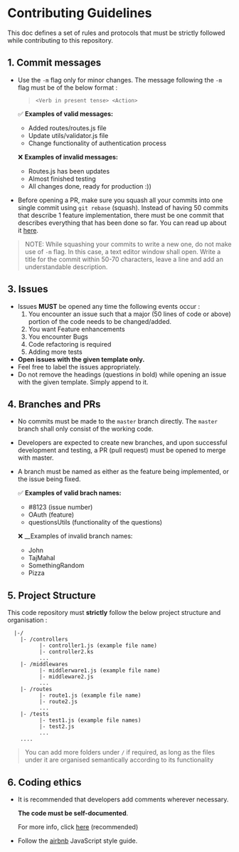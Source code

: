 # Contributing Guidelines
This doc defines a set of rules and protocols that must be strictly followed while contributing to this repository.

## 1. Commit messages

* Use the `-m` flag only for minor changes. The message following the `-m` flag must be of the below format : 
  > `<Verb in present tense> <Action>`
  
  :white_check_mark: __Examples of valid messages:__
  * Added routes/routes.js file 
  * Update utils/validator.js file
  * Change functionality of authentication process
  
  :x: __Examples of invalid messages:__
  * Routes.js has been updates
  * Almost finished testing
  * All changes done, ready for production :))
  
* Before opening a PR, make sure you squash all your commits into one single commit using `git rebase` (squash). Instead of having 50 commits that describe 1 feature implementation, there must be one commit that describes everything that has been done so far. You can read up about it [here](https://www.internalpointers.com/post/squash-commits-into-one-git).
> NOTE: While squashing your commits to write a new one, do not make use of `-m` flag. In this case, a text editor window shall open. Write a title for the commit within 50-70 characters, leave a line and add an understandable description.

## 3. Issues

* Issues __MUST__ be opened any time the following events occur : 
  1. You encounter an issue such that a major (50 lines of code or above) portion of the code needs to be changed/added.
  2. You want Feature enhancements
  3. You encounter Bugs
  4. Code refactoring is required
  5. Adding more tests
* __Open issues with the given template only.__
* Feel free to label the issues appropriately.
* Do not remove the headings (questions in bold) while opening an issue with the given template. Simply append to it.

## 4. Branches and PRs

* No commits must be made to the `master` branch directly. The `master` branch shall only consist of the working code.
* Developers are expected to create new branches, and upon successful development and testing, a PR (pull request) must be opened to merge with master.
* A branch must be named as either as the feature being implemented, or the issue being fixed. 

  :white_check_mark: __Examples of valid brach names:__
  * #8123 (issue number)
  * OAuth (feature)
  * questionsUtils (functionality of the questions)
  
  :x: __Examples of invalid branch names:
  * John
  * TajMahal
  * SomethingRandom
  * Pizza

## 5. Project Structure
This code repository must __strictly__ follow the below project structure and organisation :

```
  |-/
    |- /controllers
          |- controller1.js (example file name)
          |- controller2.ks
          ...
    |- /middlewares
          |- middlerware1.js (example file name)
          |- middleware2.js
          ...
    |- /routes
          |- route1.js (example file name)
          |- route2.js
          ...
    |- /tests
          |- test1.js (example file names)
          |- test2.js
          ...
    ....
```

> You can add more folders under `/` if required, as long as the files under it are organised semantically according to its functionality

## 6. Coding ethics

* It is recommended that developers add comments wherever necessary. 

  __The code must be self-documented__.

  For more info, click [here](https://stackoverflow.com/questions/209015/what-is-self-documenting-code-and-can-it-replace-well-documented-code) (recommended)

* Follow the [airbnb](https://github.com/airbnb/javascript) JavaScript style guide.

